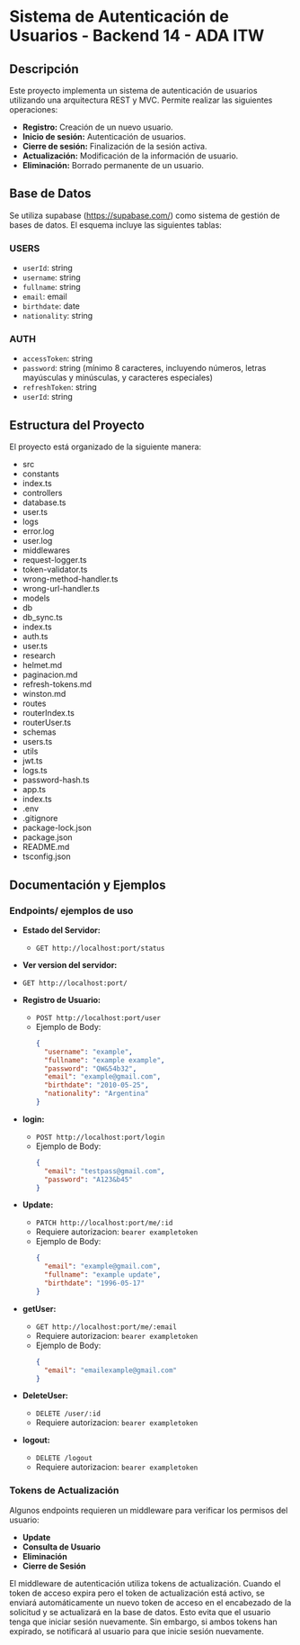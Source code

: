 # Sistema de Autenticación de Usuarios - Backend 14 - ADA ITW

## Descripción

Este proyecto implementa un sistema de autenticación de usuarios utilizando una arquitectura REST y MVC. Permite realizar las siguientes operaciones:

- **Registro:** Creación de un nuevo usuario.
- **Inicio de sesión:** Autenticación de usuarios.
- **Cierre de sesión:** Finalización de la sesión activa.
- **Actualización:** Modificación de la información de usuario.
- **Eliminación:** Borrado permanente de un usuario.

## Base de Datos

Se utiliza supabase (https://supabase.com/) como sistema de gestión de bases de datos. El esquema incluye las siguientes tablas:

### USERS

- `userId`: string
- `username`: string
- `fullname`: string
- `email`: email
- `birthdate`: date
- `nationality`: string

### AUTH

- `accessToken`: string
- `password`: string (mínimo 8 caracteres, incluyendo números, letras mayúsculas y minúsculas, y caracteres especiales)
- `refreshToken`: string
- `userId`: string

## Estructura del Proyecto

El proyecto está organizado de la siguiente manera:

- src
 - constants
  - index.ts
 - controllers
  - database.ts
  - user.ts
 - logs
  - error.log
  - user.log
 - middlewares
  - request-logger.ts
  - token-validator.ts
  - wrong-method-handler.ts
  - wrong-url-handler.ts
 - models
  - db
   - db_sync.ts
   - index.ts
  - auth.ts
  - user.ts
 - research
  - helmet.md
  - paginacion.md
  - refresh-tokens.md
  - winston.md
 - routes
  - routerIndex.ts
  - routerUser.ts
 - schemas
  - users.ts
 - utils
  - jwt.ts
  - logs.ts
  - password-hash.ts
 - app.ts
 - index.ts
- .env
- .gitignore
- package-lock.json
- package.json
- README.md
- tsconfig.json

## Documentación y Ejemplos

### Endpoints/ ejemplos de uso

- **Estado del Servidor:**
  - `GET http://localhost:port/status`

- **Ver version del servidor:**
- `GET http://localhost:port/`

- **Registro de Usuario:**
  - `POST http://localhost:port/user`
  - Ejemplo de Body:
    ```json
    {
      "username": "example",
      "fullname": "example example",
      "password": "QW&54b32",
      "email": "example@gmail.com",
      "birthdate": "2010-05-25",
      "nationality": "Argentina"
    }
    ```

- **login:**
  - `POST http://localhost:port/login`
  - Ejemplo de Body:
    ```json
    {
      "email": "testpass@gmail.com",
      "password": "A123&b45"
    }
    ```

- **Update:**
  - `PATCH http://localhost:port/me/:id`
  - Requiere autorizacion: `bearer exampletoken`
  - Ejemplo de Body:
    ```json
    {
      "email": "example@gmail.com",
      "fullname": "example update",
      "birthdate": "1996-05-17"
    }
    ```

- **getUser:**
  - `GET http://localhost:port/me/:email`
  - Requiere autorizacion: `bearer exampletoken`
  - Ejemplo de Body:
    ```json
    {
      "email": "emailexample@gmail.com"
    }
    ```

- **DeleteUser:**
  - `DELETE /user/:id`
  - Requiere autorizacion: `bearer exampletoken`

- **logout:**
  - `DELETE /logout`
  - Requiere autorizacion: `bearer exampletoken`

### Tokens de Actualización

Algunos endpoints requieren un middleware para verificar los permisos del usuario:

- **Update**
- **Consulta de Usuario**
- **Eliminación**
- **Cierre de Sesión**

El middleware de autenticación utiliza tokens de actualización. Cuando el token de acceso expira pero el token de actualización está activo, se enviará automáticamente un nuevo token de acceso en el encabezado de la solicitud y se actualizará en la base de datos. Esto evita que el usuario tenga que iniciar sesión nuevamente. Sin embargo, si ambos tokens han expirado, se notificará al usuario para que inicie sesión nuevamente.